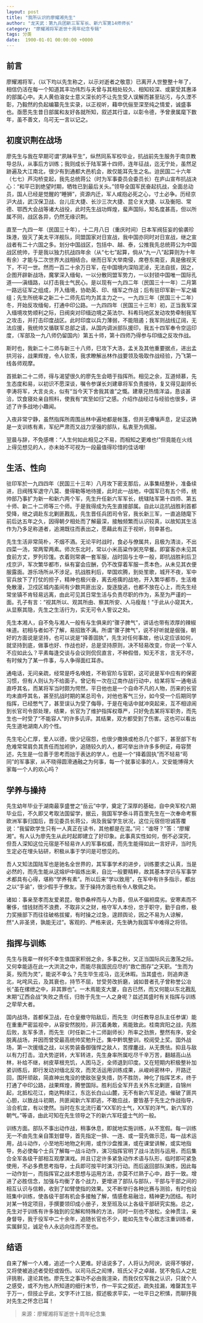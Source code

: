 ```yaml
---
layout: post
title: "我所认识的廖耀湘先生"
author: "龙天武：第九兵团新三军军长、新六军第14师师长"
category: "廖耀湘将军逝世十周年纪念专辑"
tags: 分类
date:  1900-01-01 00:00:00 +0000
---
```

## 前言

廖耀湘将军，（以下均以先生称之，以示对逝者之敬意）已离开人世整整十年了，相信仍活在每一个知道其丰功伟烈与夫曾与其相处较久、相知较深、或蒙受其惠泽的部属心中。夫人黄伯溶女士意义深长的不让先生受人误解而甚至玷污，与久湮不彰，乃毅然的负起编纂先生实录，以正视听，藉申伉俪至深至纯之情爱，诚盛事也。亟愿先生昔日部属和友好各就所知，叙述其行谊，以彰令德，予曾隶属麾下数年，虽不善文，乌可无一言以记之。



## 初度识荆在战场

廖先生与我在早期可谓“夙昧平生”，纵然同系军校毕业，抗战前先生服务于南京教导总队，从事后方训练；我则成长于陆军第十四师，连年征战，迄无宁处，虽然足跡遍及大江南北，很少有到通都大邑机会，故仅能耳先生之名。迨民国二十六年（七七）芦沟桥变起，我先总统蒋公（时为军事委员会委员长）在庐山宣布抗战决心：“和平已到绝望时期，牺牲已到最后关头。”领导全国军民奋起抗战，全面总动员，国人已经是觉醒的“睡狮”，资源内迁，军人咸抱必死之心，寸土必争。历经京沪大战，武汉保卫战、台儿庄大捷、长沙三次大捷、昆仑关大捷、以及衡阳、常德、鄂西大会战等诸大战役，此时先生战功辉煌，蜚声国际，知名度甚高，但以所属不同，战区各异，仍然无缘识荆。

直至一九四一年（民国三十年），十二月八日（重庆时间）日本军阀狂妄的偷袭珍珠港，毁灭了美太平洋舰队，同盟国家对日宣战，我中国亦同时对日宣战，继之宣战者有二十六国之多。划分中国战区，包括中、越、泰，公推我先总统蒋公为中国战区统帅，于是我以独力抗战四年余（从“七七”起算，倘从“九一八”起算则为十年有余）才能与二次世界大战相结合。继而日军大举南侵，席卷东南亚，真是傲视天下，不可一世。然而一百二十余万日军，在中国境内深陷泥淖，无法自拔，因之，企图开辟新战场，魔掌深入缅甸，一以分散同盟军势力，一以封锁中国唯一国际孔道——滇缅路，以打击我士气民心。是以现有一九四二年（民国三十一年）二月第一路远征军之组成，开入缅境，协助英、印、缅军之作战；后有驻印军新一军之编组；先生所统率之新二十二师先后均为其主力之一。一九四三年（民国三十二年）冬，开始反攻缅甸，打通中印公路。一九四四年（民国三十三年）初，正当我军深入缅境攻势顺利之际，日阀突对印缅边境之英法尔、科希玛地区发动攻势牵制我军之攻击，并打击印度战区。此时印度以兵力薄弱，不能阻遏；我军则战线辽阔，无法应援，我统帅又循联军总部之请，从国内调派部队援印，我五十四军奉令空运印度，（军部及一九八师仍留国内）第五十师，第十四师乃得参与印缅之反攻作战。

斯时也，我新二十二师与新三十八师，巳攻下大洛，孟关及其他重要据点，进出孟拱河谷，战果辉煌，令人钦羡，我求瞭解丛林作战要领及吸取作战经验，乃飞第一线各师观摩。

首抵新二十二师，得与渴望很久的廖先生会晤于指挥所。相见之余，互道倾慕，先生态度和易，以初识不愿深谈，嘱令参谋长刘建章将军负责接待，复又得见副师长李涛将军，大言炎炎，似有“当今天下舍我其谁”之慨。建章兄热情洋溢，恳谈甚洽，饮食寝处亲自照料，使我有“宾至如归”之感。介绍作战经过与经验也很多，讲述了许多战地小趣闻。

入夜非常宁静，虽然指挥所周围丛林中遍地都是帐篷，但并无嘈嚷声息，足证这确是一支训练有素，军纪严肃而又战力坚强的部队，私衷至为佩服。

翌晨与辞，不免感喟：“人生何如此相见之不易，而相知之更难也!”但竟能在火线上得见想见的人，亦未始不可视为一段最值得珍惜的佳话哩!



## 生活、性向

驻印军於一九四四年（民国三十三年）八月攻下密支那后，从事集结整补，准备续进，日阀残军退守八莫、曼得勒等地待援，此时此一战地，中国军已有五个师，统帅部乃事扩为新一和新六两个军，先生升任新六军军长，统辖陆军第十四师、第五十师、新二十二师等三个师。于是我得成为先生直接部属。自此以迄抗战胜利首都受降，继之调赴东北剿匪戡乱，先生晋任兵团司令官，我长新三军，一直追随麾下前后达五年之久，因得朝夕相处而了解最深，接触频繁而认识较真，以故知其生活作为乃多足称道者，追溯既往而表出之，愿藉此有正于视听，则幸甚也。

先生生活非常简朴，不烟不酒。无论平时战时，食必与僚属共，且极为清淡，不出四菜一汤，常两荤两素。师次东北时，常以小米高粱作粥充早餐。即宴客亦未见其食前方丈，罗列珍馐。衣着则常袭一套军服，战时固与士卒一般，即抗战胜利后卫戍京沪，军次繁华都市，纵有宴会应酬，仍不改穿着军服一贯本色，从未见其衣便服露面。游乐场所从不涉足。抗战胜利后，举国欢腾，到处笙歌，城开不夜，军中官兵放下了打仗的担子，精神也极兴奋，离去疮痍的战地，开入繁华都市，生活难免散漫，卫戍区城内虽间有少数共匪出没，旋逐旋逃，也都不放在心上，而先生经常坐镇不肯轻易远离，由此可见其日常生活与负责尽职的作为，系至为严谨的一面。孔子有言：“视其所以、观其所由、察其所安、人马瘦哉！”于此从小窥其大，从显察其隐，先生之生活行为，实无可令人訾议之处。

先生本湘人，自不免与湘人一般有与生俱来的“骤子脾气”，讲话也带有浓厚的辣椒味道。初相与者如不了解，易招致不满。所谓“骤子脾气”，说不好听就是倔强，朝好的方面说是坚持，也可以说是“择善固执”，先生对任何事故，他认定应该如何，就坚持到底，做事也好、作战也好，总是坚持原则，决不轻易改变，你说一个军人不应如此么？平素每逢交谈与会议则侃侃直言，不种假借，知无不言，言无不尽，有时候为了某一件事，与人争得面红耳赤。

通电话，无问亲疏，经常是呼名唤姓，不称官阶与官职，这可说是军中应有的保密习惯，但有人则认为不给面子。曾记有一次在辽南作战行动中，给某将军一通电话直呼其名，而某将军当时颇为愕然，平日他也是一个自命不凡的人物，历来的长官均未直呼其名，甚至抗战时期的某总司令，对他也客气三分，如今受一个后期同学指挥，已经憋气了，甚至误认为受了侮辱，于是在电话中就冲突起来，互不相谅闹到长官司令部处理，结果，长官为了维护指挥权尊严，只好免去某将军职务，而先生也一时受了“不能容人”的许多讥评。其结果，双方都受到了伤害。这也可以看出先生道地湖南人的个性。

先生宅心仁厚，爱人以德，很少记宿怨，也很少撒换或枪杀几个部下，甚至部下有危难常常肩负其责任而加袒护，追随较久的人，都可举出许许多多例证，毋容赘述，先生是一位善于思考而拙于表达的学人，也是一个“择着固执”而不轻易“苟同”的军事家，从不晓得圆滑通融之为何事，每一个就事论事的人，又安能博得大家每一个人的欢心吗？



## 学养与操持

先生幼年毕业于湖南最享盛誉之“岳云”中学，奠定了深厚的基础，自中央军校六期毕业后，不久即又考取法国留学，据云，我国军学泰斗蒋百里先生在一次奉命考察欧洲军事归国后，晋见委员长蒋公，询及我留学生状况，这位元宿但坦诚答覆说：“我留欧学生只有一人真正在读书，其他都是在混。”问：“谁呀？”答：“廖耀湘”。有人认为廖先生从此时起即建立了好印象。此事真实性如何，倒不必深究，但吾人深知这位元宿是不轻易许人的军事权威，而先生能得如此一言好评，当时先生定必在埋头钻研，积极从事于学问是可想见的。

吾人又知法国陆军也是驰名全世界的，其军事学术的进步，训练要求之认真，当是必然的，而先生能从这熔炉中锻炼出来，自比一般要精粹，故其基本学识与军事学术都具有心得，堪称“学养有素”。所以后来“学以致用”，在军中有许多指示，都出之以“手谕”，很少假手于僚友。至于操持方面也有令人敬佩之处。

诸如：事亲至孝而友爱弟昆，敬恭桑梓而与人为善，但从不偏袒腐劣。安寒素而不奢侈，惜钱财而不浪费，不取非义之财，格守军人本份，忠于职守，勤于自修，极力奖掖部下而往往破格拔擢，有时操之过急，遑顾舆论，因之不易为人谅解，然“人非圣贤，孰能无过”。客观的、严格来说，先生确为我国军中难得之将领。



## 指挥与训练

先生与我辈一样何不幸生值国家积弱之余，多事之秋，又正当国际风云激荡之际。又何幸能适在此一大洪流之中，而能尽我国民应尽的“救亡图存”之天职。“生而为英，殁而为灵”，能说不幸么？先生毕生戎马，迄无休暇。当其盛也，则追奔逐北，叱咤风云，及其衰也，持节不屈，甘受劳改折磨，诚如昔者孔子曾称誉公冶长“虽在缧绁之中，非其罪也”。一木焉能支大厦，自古已然，而又何能以东北戡乱末期“辽西会战”失败之责任，归咎于先生一人之身呢？兹述其盛时有关指挥与训练之荦荦大者。

国内战场，首都保卫战，在仓皇撤守陷敌后，而先生（时任教导总队主任参谋）能在重重严密监视中，从容安然脱险，非沉着勇敢，焉能致此。桂南宾阳之战，先胜后败，友军多溃，而先生（时任新二十二师副师长）所率之劲旅，整然有序，安全脱离战场，并因而曾受最高统帅奖勉升迁。集中黔筑整训，校阅受上奖。国外战场，第一次援缅之战，以劣势装备御强悍之敌人，苦撑鏖战，从无畏怯。抑且与敌以有力打击。洎大势逆转，大军转进，先生身率所属吃尽千辛万苦，翻越高山丛林，补给不继，树皮草根充饥，人困马乏，全师退到印度。又在短期内积极整补加紧训练后，即行发动对缅北反攻，而灵活运用训练成果，从峻岭密林中，开路迂回，围歼顽敌，简直神出鬼没的使敌张皇失措，防不胜防，神化了指挥艺术，终于打通了中印公路，战果辉煌，腾誉国际。胜利后全军开去关外东北剿匪，自锦州起，北抵松花江，南达鸭绿江，东迄长白山山麓，无不有新六军足迹。催破了匪共心胆，以致战斗初期，共匪闻新六军即逃，不敢应战，要皆基于先生之作战指导，洽合机宜，有以使然。当时在东北流行着“XX军的士气，XX军的洋气，新六军的朝气。”等语，由此可知在先生领导之下的新六军旺盛士气的一般。

训练方面。部队不事出动作战，稍事休息，即就地实施训练，从不宽假。每一训练无一不由先生亲自策划督导，首先指定一排、一连、或一营先做示范，每一战术运用，战斗动作，小至地形地物之利用，或作沙盘推演，或在课堂讲解，或实地指导，务必使每个士兵了解每一战斗动作，演习指挥官明了战斗法则与运用，而后集合全军各级干部相互观摩演戏。并且订定许多紧急动作术语与队形，临时即可紧急使用，不必多费思考指导，士兵即可按平时演习行动。而后返回部队演练，因此每一动作划一，而指挥官之战术思想与运用方法，亦莫不烂熟于心中，趋于一致。增进了必胜信念，加强与均衡了各个战力，更增进了部队与部队，干部与干部之间的相互认识与信赖，收到了如臂使指的效果。又不断举行各种比赛与测验，有时也设班集中训练，使各级干部有机会多接触了解，情感愈易融洽，精神更为团结。有时对某一特定项目，手撰要领印成小册子，发至班及以上各级干部研究实施。总之，先生对于训练有许多独到的见解和特殊的方法，同时一刻也不放松，全神贯注，亲身督导，我于役军中二十余年，追随长官也不少，能如先生专心致志注重训练者，实属鲜见，诚足令人永远向往而不至也。



## 结语

自来了解一个人难，追述一个人更难。好话说多了，人将认为阿谀，说得不够好，又将使被追述者受贬或毁伤。以司马氏之闳博，班氏父子之卓越，犹不免后人之批评挑剔，遑论其他。廖先生之事功不必由我渲染，而我仅仅写我之认识，只就个人之感受，或不为他人所知道的细行末节，作一平实之叙述，疏失挂漏，难罄其生平于万一，但技止乎此，文字不计工拙，叙述极求平实，一吐平日之积愫，而聊抒我对先生之怀念已耳！

>*<!-- 录入校对：佚名 -->*

> 来源：廖耀湘将军逝世十周年纪念集